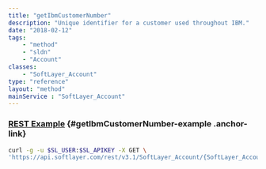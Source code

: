 ```yaml
---
title: "getIbmCustomerNumber"
description: "Unique identifier for a customer used throughout IBM."
date: "2018-02-12"
tags:
    - "method"
    - "sldn"
    - "Account"
classes:
    - "SoftLayer_Account"
type: "reference"
layout: "method"
mainService : "SoftLayer_Account"
---
```


### [REST Example](#getIbmCustomerNumber-example) <a href="/article/rest/"><i class="fas fa-question"></i></a> {#getIbmCustomerNumber-example .anchor-link} 
```bash
curl -g -u $SL_USER:$SL_APIKEY -X GET \
'https://api.softlayer.com/rest/v3.1/SoftLayer_Account/{SoftLayer_AccountID}/getIbmCustomerNumber'
```
